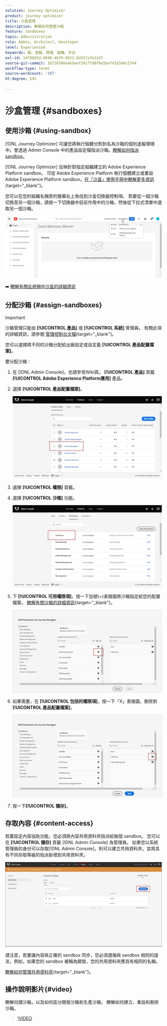 ```yaml
---
solution: Journey Optimizer
product: journey optimizer
title: 沙盒管理
description: 瞭解如何管理沙箱
feature: Sandboxes
topic: Administration
role: Admin, Architect, Developer
level: Experienced
keywords: 箱、虛擬、環境、組織、平台
exl-id: 14f80d5d-0840-4b79-9922-6d557a7e1247
source-git-commit: 16738786e4ebeef3417fd0f6e5be741b348c2744
workflow-type: tm+mt
source-wordcount: '387'
ht-degree: 54%

---
```


# 沙盒管理 {#sandboxes}

## 使用沙箱 {#using-sandbox}

[!DNL Journey Optimizer] 可讓您將執行個體分割到名為沙箱的個別虛擬環境中。會透過 Admin Console 中的產品設定檔指派沙箱。[瞭解如何指派 sandbox](permissions.md#create-product-profile)。

[!DNL Journey Optimizer] 反映針對指定組織建立的 Adobe Experience Platform sandbox。
可從 Adobe Experience Platform 執行個體建立或重設 Adobe Experience Platform sandbox。[在「沙盒」使用手冊中瞭解更多資訊](https://experienceleague.adobe.com/docs/experience-platform/sandbox/ui/user-guide.html?lang=zh-Hant){target="_blank"}。

您可以在您的組織名稱旁的螢幕右上角找到沙盒切換器控制項。 若要從一個沙箱切換至另一個沙箱，請按一下切換器中目前作用中的沙箱，然後從下拉式清單中選取另一個沙箱。

![](assets/sandbox_5.png)

➡️ [瞭解有關此視頻中沙盒的詳細資訊](#video)

## 分配沙箱 {#assign-sandboxes}

>[!IMPORTANT]
>
> 沙箱管理只能由 **[!UICONTROL 產品]** 或 **[!UICONTROL 系統]** 管理員。 有關此項的詳細資訊，請參閱 [管理控制台文檔](https://helpx.adobe.com/enterprise/admin-guide.html/enterprise/using/admin-roles.ug.html){target="_blank"}。

您可以選擇將不同的沙箱分配給出廠設定或自定義 **[!UICONTROL 產品配置檔案]**。

要分配沙箱：

1. 在 [!DNL Admin Console]，也請參見Wiki頁。 **[!UICONTROL 產品]** 頁籤 **[!UICONTROL Adobe Experience Platform應用]** 產品。

1. 選擇 **[!UICONTROL 產品配置檔案]**。

   ![](assets/sandbox_1.png)

1. 選擇 **[!UICONTROL 權限]** 頁籤。

1. 選擇 **[!UICONTROL 沙箱]** 功能。

   ![](assets/sandbox_2.png)

1. 下 **[!UICONTROL 可用權限項]**，按一下加號(+)表徵圖將沙箱指定給您的配置檔案。 [瞭解有關沙箱的詳細資訊](https://experienceleague.adobe.com/docs/experience-platform/sandbox/home.html?lang=zh-Hant){target="_blank"}。

   ![](assets/sandbox_3.png)

1. 如果需要，在 **[!UICONTROL 包括的權限項]**，按一下「X」表徵圖，刪除對 **[!UICONTROL 產品配置檔案]**。

   ![](assets/sandbox_4.png)

1. 按一下&#x200B;**[!UICONTROL 儲存]**。

## 存取內容 {#content-access}

若要設定內容協助功能，您必須將內容共用資料夾指派給每個 sandbox。 您可以在 **[!UICONTROL 儲存]** 頁籤 [!DNL Admin Console] 為管理員。 如果您以系統管理員的身份可以存取[!DNL Admin Console]，則可以建立共用資料夾，並將具有不同存取等級的指派新增到共用資料夾。

![](assets/do-not-localize/content_access.png)

請注意，若要讓內容與正確的 sandbox 同步，您必須遵循與 sandbox 相同的語法，例如，如果您的 sandbox 被稱為開發，您的共用資料夾應具有相同的名稱。

[瞭解如何管理共用資料夾](https://helpx.adobe.com/tw/enterprise/admin-guide.html/enterprise/using/manage-adobe-storage.ug.html){target="_blank"}。

## 操作說明影片{#video}

瞭解何謂沙箱，以及如何區分開發沙箱和生產沙箱。 瞭解如何建立、重設和刪除沙箱。

>[!VIDEO](https://video.tv.adobe.com/v/334355?quality=12)
